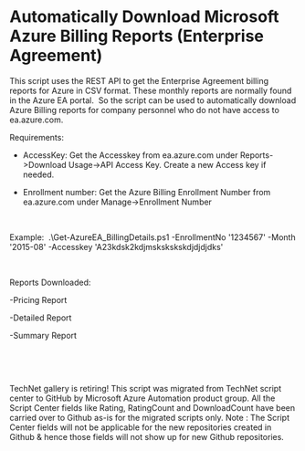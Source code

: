 ﻿Automatically Download Microsoft Azure Billing Reports (Enterprise Agreement)
=============================================================================

            

This script uses the REST API to get the Enterprise Agreement billing reports for Azure in CSV format. These monthly reports are normally found in the Azure EA portal.  So the script can be used to automatically download Azure Billing reports for company
 personnel who do not have access to ea.azure.com.


Requirements:


- AccessKey: Get the Accesskey from ea.azure.com under Reports->Download Usage->API Access Key. Create a new Access key if needed. 


- Enrollment number: Get the Azure Billing Enrollment Number from ea.azure.com under Manage->Enrollment Number


 


Example:  .\Get-AzureEA_BillingDetails.ps1 -EnrollmentNo '1234567' -Month '2015-08' -Accesskey 'A23kdsk2kdjmskskskskdjdjdjdks'


 


Reports Downloaded:


-Pricing Report


-Detailed Report


-Summary Report


 

 

        
    
TechNet gallery is retiring! This script was migrated from TechNet script center to GitHub by Microsoft Azure Automation product group. All the Script Center fields like Rating, RatingCount and DownloadCount have been carried over to Github as-is for the migrated scripts only. Note : The Script Center fields will not be applicable for the new repositories created in Github & hence those fields will not show up for new Github repositories.
